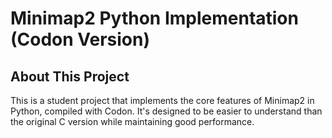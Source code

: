 # Minimap2 Python Implementation (Codon Version)

## About This Project

This is a student project that implements the core features of Minimap2 in Python, compiled with Codon. It's designed to be easier to understand than the original C version while maintaining good performance.
